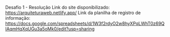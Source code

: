 Desafio 1 - Resolução 
Link do site disponibilizado: https://arquiteturaweb.netlify.app/
Link da planilha de registro de informação: https://docs.google.com/spreadsheets/d/1W3f2rdyO2w8hyXPqLWhT0z69QIAqmHqXqUGu3a5oMk0/edit?usp=sharing
